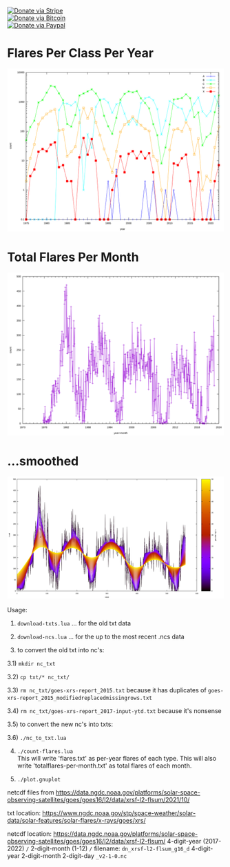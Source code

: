 [![Donate via Stripe](https://img.shields.io/badge/Donate-Stripe-green.svg)](https://buy.stripe.com/00gbJZ0OdcNs9zi288)<br>
[![Donate via Bitcoin](https://img.shields.io/badge/Donate-Bitcoin-green.svg)](bitcoin:37fsp7qQKU8XoHZGRQvVzQVP8FrEJ73cSJ)<br>
[![Donate via Paypal](https://img.shields.io/badge/Donate-Paypal-green.svg)](https://buy.stripe.com/00gbJZ0OdcNs9zi288)

# Flares Per Class Per Year

![Flares Per Class](flares.svg)

# Total Flares Per Month

![Total Flares](totalflares-per-month.svg)

# ...smoothed

![...smoothed](totalflares-per-month-smoothed.svg)

Usage:

1) `download-txts.lua` ... for the old txt data

2) `download-ncs.lua` ... for the up to the most recent .ncs data

3) to convert the old txt into nc's:

3.1) `mkdir nc_txt`

3.2) `cp txt/* nc_txt/`

3.3) `rm nc_txt/goes-xrs-report_2015.txt`	 because it has duplicates of `goes-xrs-report_2015_modifiedreplacedmissingrows.txt`

3.4) `rm nc_txt/goes-xrs-report_2017-input-ytd.txt` because it's nonsense

3.5) to convert the new nc's into txts:

3.6) `./nc_to_txt.lua`

4) `./count-flares.lua`		
	This will write 'flares.txt' as per-year flares of each type.
	This will also write 'totalflares-per-month.txt' as total flares of each month.

5) `./plot.gnuplot`

netcdf files from https://data.ngdc.noaa.gov/platforms/solar-space-observing-satellites/goes/goes16/l2/data/xrsf-l2-flsum/2021/10/

txt location:
https://www.ngdc.noaa.gov/stp/space-weather/solar-data/solar-features/solar-flares/x-rays/goes/xrs/

netcdf location:
https://data.ngdc.noaa.gov/platforms/solar-space-observing-satellites/goes/goes16/l2/data/xrsf-l2-flsum/ 4-digit-year (2017-2022) `/` 2-digit-month (1-12) `/`
filename:
`dn_xrsf-l2-flsum_g16_d` 4-digit-year 2-digit-month 2-digit-day `_v2-1-0.nc`
